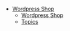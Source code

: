 
  - [Wordpress Shop](./00_index) 
     - [Wordpress Shop](./00_index/00_teaser.md) 
     - [Topics](./00_index/01_topics.md) 

